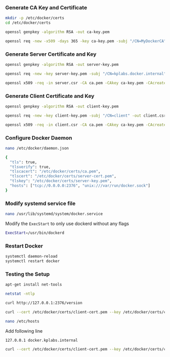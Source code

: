 
### Generate CA Key and Certificate
```sh
mkdir -p /etc/docker/certs
cd /etc/docker/certs

openssl genpkey -algorithm RSA -out ca-key.pem

openssl req -new -x509 -days 365 -key ca-key.pem -subj "/CN=MyDockerCA" -out ca.pem
```
### Generate Server Certificate and Key
```sh
openssl genpkey -algorithm RSA -out server-key.pem

openssl req -new -key server-key.pem -subj "/CN=kplabs.docker.internal" -out server.csr

openssl x509 -req -in server.csr -CA ca.pem -CAkey ca-key.pem -CAcreateserial -days 365 -out server-cert.pem
```
### Generate Client Certificate and Key
```sh
openssl genpkey -algorithm RSA -out client-key.pem

openssl req -new -key client-key.pem -subj "/CN=client" -out client.csr

openssl x509 -req -in client.csr -CA ca.pem -CAkey ca-key.pem -CAcreateserial -days 365 -out client-cert.pem
```

### Configure Docker Daemon
```sh
nano /etc/docker/daemon.json
```
```sh
{
  "tls": true,
  "tlsverify": true,
  "tlscacert": "/etc/docker/certs/ca.pem",
  "tlscert": "/etc/docker/certs/server-cert.pem",
  "tlskey": "/etc/docker/certs/server-key.pem",
  "hosts": ["tcp://0.0.0.0:2376", "unix:///var/run/docker.sock"]
}
```

### Modify systemd service file
```sh
nano /usr/lib/systemd/system/docker.service
```
Modify the `ExecStart` to only use dockerd without any flags
```sh
ExecStart=/usr/bin/dockerd
```

### Restart Docker
```sh
systemctl daemon-reload
systemctl restart docker
```

### Testing the Setup
```sh
apt-get install net-tools

netstat -ntlp
```
```sh
curl http://127.0.0.1:2376/version

curl --cert /etc/docker/certs/client-cert.pem --key /etc/docker/certs/client-key.pem --cacert /etc/docker/certs/ca.pem https://127.0.0.1:2376/version
```
```sh
nano /etc/hosts
```
Add following line
```sh
127.0.0.1 docker.kplabs.internal
```
```sh
curl --cert /etc/docker/certs/client-cert.pem --key /etc/docker/certs/client-key.pem --cacert /etc/docker/certs/ca.pem https://docker.kplabs.internal:2376/version
```
